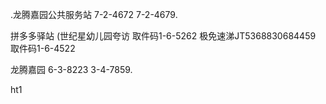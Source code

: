 .龙腾嘉园公共服务站
7-2-4672
7-2-4679.

拼多多驿站 (世纪星幼儿园夸访
取件码1-6-5262
极免速涕JT5368830684459
取件码1-6-4522


龙腾嘉园
6-3-8223
3-4-7859.

ht1

